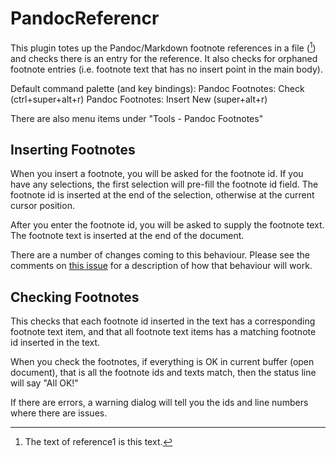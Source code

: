 PandocReferencr
===============

This plugin totes up the Pandoc/Markdown footnote references in a file ([^reference1]) and checks there is an entry for the reference. It also checks for orphaned footnote entries (i.e. footnote text that has no insert point in the main body).

Default command palette (and key bindings):
    Pandoc Footnotes: Check (ctrl+super+alt+r)
    Pandoc Footnotes: Insert New (super+alt+r)

There are also menu items under "Tools - Pandoc Footnotes"

Inserting Footnotes
-------------------

When you insert a footnote, you will be asked for the footnote id. If you have any selections, the first selection will pre-fill the footnote id field. The footnote id is inserted at the end of the selection, otherwise at the current cursor position.

After you enter the footnote id, you will be asked to supply the footnote text. The footnote text is inserted at the end of the document.

There are a number of changes coming to this behaviour. Please see the comments on [this issue](https://github.com/scotartt/PandocReferencr/issues/1) for a description of how that behaviour will work.

Checking Footnotes
------------------

This checks that each footnote id inserted in the text has a corresponding footnote text item, and that all footnote text items has a matching footnote id inserted in the text.

When you check the footnotes, if everything is OK in current buffer (open document), that is all the footnote ids and texts match, then the status line will say "All OK!"

If there are errors, a warning dialog will tell you the ids and line numbers where there are issues.


  [^reference1]: The text of reference1 is this text.
